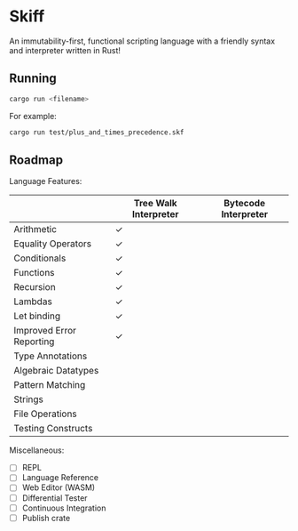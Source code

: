 # Skiff

An immutability-first, functional scripting language with a friendly syntax and interpreter written in Rust!

## Running

```bash
cargo run <filename>
```

For example:

```bash
cargo run test/plus_and_times_precedence.skf
```

## Roadmap

Language Features:

|                          | Tree Walk Interpreter | Bytecode Interpreter |
| ------------------------ | --------------------- | -------------------- |
| Arithmetic               | &check;               |                      |
| Equality Operators       | &check;               |                      |
| Conditionals             | &check;               |                      |
| Functions                | &check;               |                      |
| Recursion                | &check;               |                      |
| Lambdas                  | &check;               |                      |
| Let binding              | &check;               |                      |
| Improved Error Reporting | &check;               |                      |
| Type Annotations         |                       |                      |
| Algebraic Datatypes      |                       |                      |
| Pattern Matching         |                       |                      |
| Strings                  |                       |                      |
| File Operations          |                       |                      |
| Testing Constructs       |                       |                      |

Miscellaneous:

- [ ] REPL
- [ ] Language Reference
- [ ] Web Editor (WASM)
- [ ] Differential Tester
- [ ] Continuous Integration
- [ ] Publish crate
